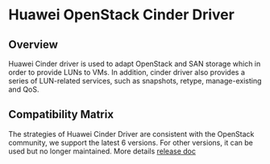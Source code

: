 # Huawei OpenStack Cinder Driver
## Overview
Huawei Cinder driver is used to adapt OpenStack and SAN storage which in order to 
provide LUNs to VMs. In addition, cinder driver also provides a series of LUN-related services, 
such as snapshots, retype, manage-existing and QoS. 

## Compatibility Matrix
The strategies of Huawei Cinder Driver are consistent with the OpenStack community, we support the latest 6 versions. For other versions, it can be used but no longer maintained. More details [release doc](https://github.com/Huawei/FusionStorage_OpenStack_Driver/blob/master/RELEASE.md)
